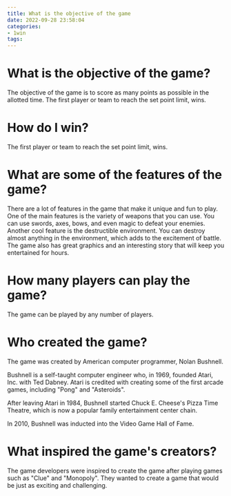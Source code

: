 ```yaml
---
title: What is the objective of the game
date: 2022-09-28 23:58:04
categories:
- 1win
tags:
---
```



#  What is the objective of the game?

The objective of the game is to score as many points as possible in the allotted time. The first player or team to reach the set point limit, wins.

# How do I win?

The first player or team to reach the set point limit, wins.

#  What are some of the features of the game?

There are a lot of features in the game that make it unique and fun to play. One of the main features is the variety of weapons that you can use. You can use swords, axes, bows, and even magic to defeat your enemies. Another cool feature is the destructible environment. You can destroy almost anything in the environment, which adds to the excitement of battle. The game also has great graphics and an interesting story that will keep you entertained for hours.

#  How many players can play the game?

The game can be played by any number of players.

#  Who created the game?

The game was created by American computer programmer, Nolan Bushnell.

Bushnell is a self-taught computer engineer who, in 1969, founded Atari, Inc. with Ted Dabney. Atari is credited with creating some of the first arcade games, including "Pong" and "Asteroids".

After leaving Atari in 1984, Bushnell started Chuck E. Cheese's Pizza Time Theatre, which is now a popular family entertainment center chain.

In 2010, Bushnell was inducted into the Video Game Hall of Fame.

#  What inspired the game's creators?

The game developers were inspired to create the game after playing games such as "Clue" and "Monopoly". They wanted to create a game that would be just as exciting and challenging.